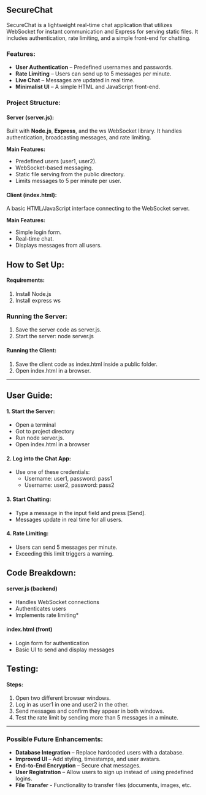 ## SecureChat

SecureChat is a lightweight real-time chat application that utilizes WebSocket for instant communication and Express for serving static files. It includes authentication, rate limiting, and a simple front-end for chatting.

### Features:

- **User Authentication** – Predefined usernames and passwords.
- **Rate Limiting** – Users can send up to 5 messages per minute.
- **Live Chat** – Messages are updated in real time.
- **Minimalist UI** – A simple HTML and JavaScript front-end.


### Project Structure:

#### Server (server.js):

Built with **Node.js**, **Express**, and the ws WebSocket library. It handles authentication, broadcasting messages, and rate limiting.

**Main Features:**
- Predefined users (user1, user2).
- WebSocket-based messaging.
- Static file serving from the public directory.
- Limits messages to 5 per minute per user.

#### Client (index.html):

A basic HTML/JavaScript interface connecting to the WebSocket server.

**Main Features:**
- Simple login form.
- Real-time chat.
- Displays messages from all users.

## How to Set Up:

#### Requirements:
1. Install Node.js
2. Install express ws

### Running the Server:
1. Save the server code as server.js.
2. Start the server: node server.js

#### Running the Client:
1. Save the client code as index.html inside a public folder.
2. Open index.html in a browser.

---

## User Guide:

#### 1. Start the Server:
- Open a terminal
- Got to project directory
- Run node server.js.
- Open index.html in a browser

#### 2. Log into the Chat App:
- Use one of these credentials:
  - Username: user1, password: pass1
  - Username: user2, password: pass2

#### 3. Start Chatting:
- Type a message in the input field and press [Send].
- Messages update in real time for all users.

#### 4. Rate Limiting:
- Users can send 5 messages per minute.
- Exceeding this limit triggers a warning.

## Code Breakdown:

#### server.js (backend)
- Handles WebSocket connections
- Authenticates users
- Implements rate limiting*

#### index.html (front)
- Login form for authentication
- Basic UI to send and display messages

## Testing:

#### Steps:
1. Open two different browser windows.
2. Log in as user1 in one and user2 in the other.
3. Send messages and confirm they appear in both windows.
4. Test the rate limit by sending more than 5 messages in a minute.

---

### Possible Future Enhancements:

- **Database Integration** – Replace hardcoded users with a database.
- **Improved UI** – Add styling, timestamps, and user avatars.
- **End-to-End Encryption** – Secure chat messages.
- **User Registration** – Allow users to sign up instead of using predefined logins.
- **File Transfer** - Functionality to transfer files (documents, images, etc.




